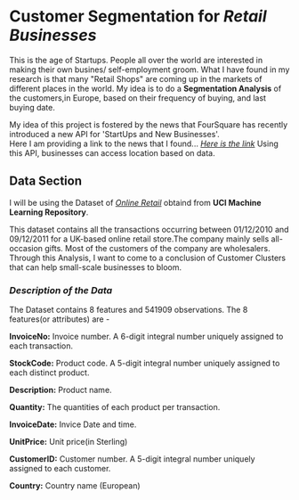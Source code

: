 
 # Customer Segmentation for _Retail Businesses_

This is the age of Startups. People all over the world are interested in making their own busines/ self-employment groom. What I have found in my research is that many "Retail Shops" are coming up in the markets of different places in the world. My idea is to do a **Segmentation Analysis** of the customers,in Europe, based on their frequency of buying, and last buying date.

My idea of this project is fostered by the news that FourSquare has recently  introduced a new API for 'StartUps and New Businesses'.   
Here I am providing a link to the news that I found...
[*Here is the link*](https://venturebeat.com/2018/04/12/foursquare-launches-places-api-for-startups-and-small-businesses/)
Using this API, businesses can access location based on data.

## Data Section

I will be using the Dataset of [*Online Retail*](https://archive.ics.uci.edu/ml/datasets/Online+Retail#) obtaind from  **UCI Machine Learning Repository**. 

This dataset contains all the transactions occurring between 01/12/2010 and 09/12/2011 for a UK-based online retail store.The company mainly sells all-occasion gifts. Most of the customers of the company are wholesalers.
Through this Analysis, I want to come to a conclusion of Customer Clusters that can help small-scale businesses to bloom.

### _Description of the Data_

The Dataset contains 8 features and 541909 observations.  The 8 features(or attributes) are -

**InvoiceNo:** Invoice number. A 6-digit integral number uniquely assigned to each transaction.

**StockCode:** Product code. A 5-digit integral number uniquely assigned to each distinct product.

**Description:** Product name. 

**Quantity:** The quantities of each product per transaction.

**InvoiceDate:** Invice Date and time. 

**UnitPrice:** Unit price(in Sterling)

**CustomerID:** Customer number. A 5-digit integral number uniquely assigned to each customer. 

**Country:** Country name (European)


```python

```

